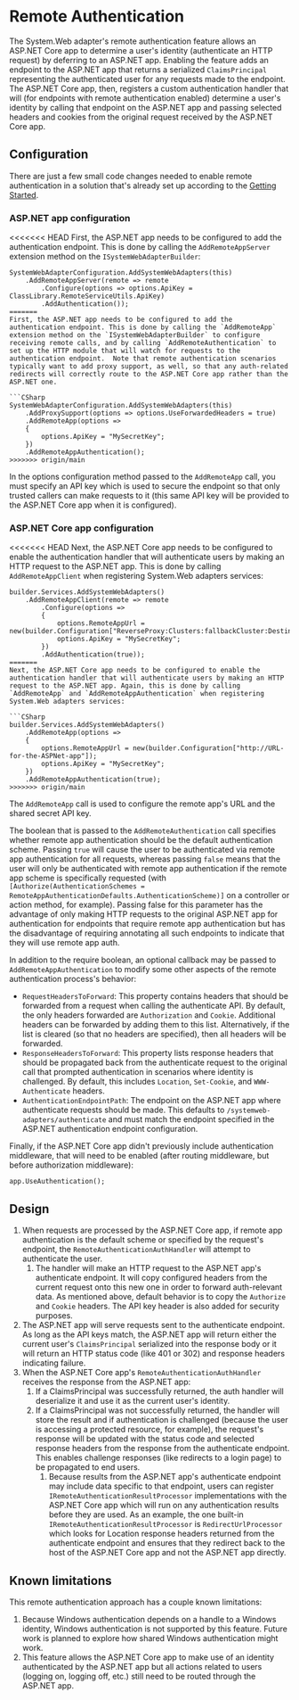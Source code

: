 # Remote Authentication

The System.Web adapter's remote authentication feature allows an ASP.NET Core app to determine a user's identity (authenticate an HTTP request) by deferring to an ASP.NET app. Enabling the feature adds an endpoint to the ASP.NET app that returns a serialized `ClaimsPrincipal` representing the authenticated user for any requests made to the endpoint. The ASP.NET Core app, then, registers a custom authentication handler that will (for endpoints with remote authentication enabled) determine a user's identity by calling that endpoint on the ASP.NET app and passing selected headers and cookies from the original request received by the ASP.NET Core app.

## Configuration

There are just a few small code changes needed to enable remote authentication in a solution that's already set up according to the [Getting Started](../getting_started.md).

### ASP.NET app configuration

<<<<<<< HEAD
First, the ASP.NET app needs to be configured to add the authentication endpoint. This is done by calling the `AddRemoteAppServer` extension method on the `ISystemWebAdapterBuilder`:

```CSharp
SystemWebAdapterConfiguration.AddSystemWebAdapters(this)
    .AddRemoteAppServer(remote => remote
        .Configure(options => options.ApiKey = ClassLibrary.RemoteServiceUtils.ApiKey)
        .AddAuthentication());
=======
First, the ASP.NET app needs to be configured to add the authentication endpoint. This is done by calling the `AddRemoteApp` extension method on the `ISystemWebAdapterBuilder` to configure receiving remote calls, and by calling `AddRemoteAuthentication` to set up the HTTP module that will watch for requests to the authentication endpoint.  Note that remote authentication scenarios typically want to add proxy support, as well, so that any auth-related redirects will correctly route to the ASP.NET Core app rather than the ASP.NET one.

```CSharp
SystemWebAdapterConfiguration.AddSystemWebAdapters(this)
    .AddProxySupport(options => options.UseForwardedHeaders = true)
    .AddRemoteApp(options =>
    {
        options.ApiKey = "MySecretKey";
    })
    .AddRemoteAppAuthentication();
>>>>>>> origin/main
```

In the options configuration method passed to the `AddRemoteApp` call, you must specify an API key which is used to secure the endpoint so that only trusted callers can make requests to it (this same API key will be provided to the ASP.NET Core app when it is configured).

### ASP.NET Core app configuration

<<<<<<< HEAD
Next, the ASP.NET Core app needs to be configured to enable the authentication handler that will authenticate users by making an HTTP request to the ASP.NET app. This is done by calling `AddRemoteAppClient` when registering System.Web adapters services:

```CSharp
builder.Services.AddSystemWebAdapters()
    .AddRemoteAppClient(remote => remote
        .Configure(options =>
        {
            options.RemoteAppUrl = new(builder.Configuration["ReverseProxy:Clusters:fallbackCluster:Destinations:fallbackApp:Address"]);
            options.ApiKey = "MySecretKey";
        })
        .AddAuthentication(true));
=======
Next, the ASP.NET Core app needs to be configured to enable the authentication handler that will authenticate users by making an HTTP request to the ASP.NET app. Again, this is done by calling `AddRemoteApp` and `AddRemoteAppAuthentication` when registering System.Web adapters services:

```CSharp
builder.Services.AddSystemWebAdapters()
    .AddRemoteApp(options =>
    {
        options.RemoteAppUrl = new(builder.Configuration["http://URL-for-the-ASPNet-app"]);
        options.ApiKey = "MySecretKey";
    })
    .AddRemoteAppAuthentication(true);
>>>>>>> origin/main
```

The `AddRemoteApp` call is used to configure the remote app's URL and the shared secret API key.

The boolean that is passed to the `AddRemoteAuthentication` call specifies whether remote app authentication should be the default authentication scheme. Passing `true` will cause the user to be authenticated via remote app authentication for all requests, whereas passing `false` means that the user will only be authenticated with remote app authentication if the remote app scheme is specifically requested (with `[Authorize(AuthenticationSchemes = RemoteAppAuthenticationDefaults.AuthenticationScheme)]` on a controller or action method, for example). Passing false for this parameter has the advantage of only making HTTP requests to the original ASP.NET app for authentication for endpoints that require remote app authentication but has the disadvantage of requiring annotating all such endpoints to indicate that they will use remote app auth.

In addition to the require boolean, an optional callback may be passed to `AddRemoteAppAuthentication` to modify some other aspects of the remote authentication process's behavior:

* `RequestHeadersToForward`: This property contains headers that should be forwarded from a request when calling the authenticate API. By default, the only headers forwarded are `Authorization` and `Cookie`. Additional headers can be forwarded by adding them to this list. Alternatively, if the list is cleared (so that no headers are specified), then all headers will be forwarded.
* `ResponseHeadersToForward`: This property lists response headers that should be propagated back from the authenticate request to the original call that prompted authentication in scenarios where identity is challenged. By default, this includes `Location`, `Set-Cookie`, and `WWW-Authenticate` headers.
* `AuthenticationEndpointPath`: The endpoint on the ASP.NET app where authenticate requests should be made. This defaults to `/systemweb-adapters/authenticate` and must match the endpoint specified in the ASP.NET authentication endpoint configuration.

Finally, if the ASP.NET Core app didn't previously include authentication middleware, that will need to be enabled (after routing middleware, but before authorization middleware):

```CSharp
app.UseAuthentication();
```

## Design

1. When requests are processed by the ASP.NET Core app, if remote app authentication is the default scheme or specified by the request's endpoint, the `RemoteAuthenticationAuthHandler` will attempt to authenticate the user.
    1. The handler will make an HTTP request to the ASP.NET app's authenticate endpoint. It will copy configured headers from the current request onto this new one in order to forward auth-relevant data. As mentioned above, default behavior is to copy the `Authorize` and `Cookie` headers. The API key header is also added for security purposes.
1. The ASP.NET app will serve requests sent to the authenticate endpoint. As long as the API keys match, the ASP.NET app will return either the current user's `ClaimsPrincipal` serialized into the response body or it will return an HTTP status code (like 401 or 302) and response headers indicating failure.
1. When the ASP.NET Core app's `RemoteAuthenticationAuthHandler` receives the response from the ASP.NET app:
    1. If a ClaimsPrincipal was successfully returned, the auth handler will deserialize it and use it as the current user's identity.
    1. If a ClaimsPrincipal was not successfully returned, the handler will store the result and if authentication is challenged (because the user is accessing a protected resource, for example), the request's response will be updated with the status code and selected response headers from the response from the authenticate endpoint. This enables challenge responses (like redirects to a login page) to be propagated to end users.
        1. Because results from the ASP.NET app's authenticate endpoint may include data specific to that endpoint, users can register `IRemoteAuthenticationResultProcessor` implementations with the ASP.NET Core app which will run on any authentication results before they are used. As an example, the one built-in `IRemoteAuthenticationResultProcessor` is `RedirectUrlProcessor` which looks for Location response headers returned from the authenticate endpoint and ensures that they redirect back to the host of the ASP.NET Core app and not the ASP.NET app directly.

## Known limitations

This remote authentication approach has a couple known limitations:

1. Because Windows authentication depends on a handle to a Windows identity, Windows authentication is not supported by this feature. Future work is planned to explore how shared Windows authentication might work.
1. This feature allows the ASP.NET Core app to make use of an identity authenticated by the ASP.NET app but all actions related to users (logging on, logging off, etc.) still need to be routed through the ASP.NET app.

